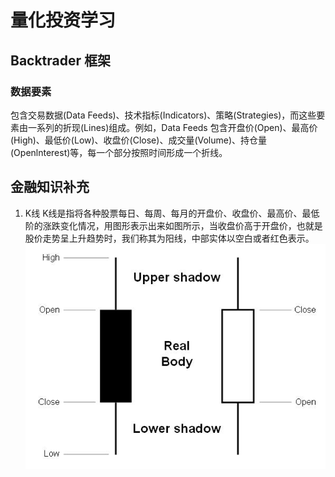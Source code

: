 # 量化投资学习
## Backtrader 框架
### 数据要素
包含交易数据(Data Feeds)、技术指标(Indicators)、策略(Strategies)，而这些要素由一系列的折现(Lines)组成。例如，Data Feeds 包含开盘价(Open)、最高价(High)、最低价(Low)、收盘价(Close)、成交量(Volume)、持仓量(Openlnterest)等，每一个部分按照时间形成一个折线。



## 金融知识补充
1. K线
K线是指将各种股票每日、每周、每月的开盘价、收盘价、最高价、最低阶的涨跌变化情况，用图形表示出来如图所示，当收盘价高于开盘价，也就是股价走势呈上升趋势时，我们称其为阳线，中部实体以空白或者红色表示。
![k线](.\image\k线图.jpg)
